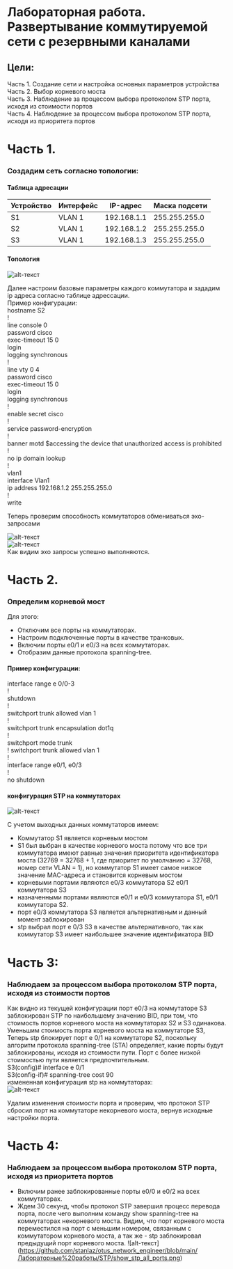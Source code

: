 # Лабораторная работа. Развертывание коммутируемой сети с резервными каналами

## Цели:  
Часть 1. Создание сети и настройка основных параметров устройства  
Часть 2. Выбор корневого моста  
Часть 3. Наблюдение за процессом выбора протоколом STP порта, исходя из стоимости портов  
Часть 4. Наблюдение за процессом выбора протоколом STP порта, исходя из приоритета портов  

# Часть 1.  
### Создадим сеть согласно топологии:
#### Таблица адресации
Устройство | Интерфейс | IP-адрес   | Маска подсети 
-----------|-----------|------------|----------------
S1         | VLAN 1    | 192.168.1.1| 255.255.255.0  
S2         | VLAN 1    | 192.168.1.2| 255.255.255.0
S3         | VLAN 1    | 192.168.1.3| 255.255.255.0

#### Топология
![alt-текст](https://github.com/stanlaz/otus_network_engineer/blob/main/Лабораторные%20работы/STP/topology.png)

Далее настроим базовые параметры каждого коммутатора и зададим ip адреса согласно таблице адрессации.    
Пример конфигурации:  
 hostname S2  
!  
 line console 0  
 password cisco  
 exec-timeout 15 0  
 login  
 logging synchronous  
!  
 line vty 0 4  
 password cisco  
 exec-timeout 15 0  
 login  
 logging synchronous  
!  
 enable secret cisco  
!  
service password-encryption  
!  
 banner motd $accessing the device that unauthorized access is  prohibited  
!  
no ip domain lookup  
!  
vlan1  
interface Vlan1  
 ip address 192.168.1.2 255.255.255.0  
!  
 write  

Теперь проверим способность коммутаторов обмениваться эхо-запросами

![alt-текст](https://github.com/stanlaz/otus_network_engineer/blob/main/Лабораторные%20работы/STP/ping%20S1%20to%20S2%2C%20S3.png)  
![alt-текст](https://github.com/stanlaz/otus_network_engineer/blob/main/Лабораторные%20работы/STP/ping%20S2%20to%20S3.png)  
Как видим эхо запросы успешно выполняются.  

# Часть 2.  
### Определим корневой мост
Для этого: 
* Отключим все порты на коммутаторах.  
* Настроим подключенные порты в качестве транковых.
* Включим порты e0/1 и e0/3 на всех коммутаторах.
* Отобразим данные протокола spanning-tree.
#### Пример конфигурации:

interface range e 0/0-3  
!  
shutdown  
!  
switchport trunk allowed vlan 1  
!  
switchport trunk encapsulation dot1q  
!  
switchport mode trunk  
!
switchport trunk allowed vlan 1  
!  
interface range e0/1, e0/3  
!  
no shutdown  
#### конфигурация STP на коммутаторах
![alt-текст](https://github.com/stanlaz/otus_network_engineer/blob/main/Лабораторные%20работы/STP/show_stp.png)  

С учетом выходных данных коммутаторов имеем:
- Коммутатор S1 является корневым мостом
- S1 был выбран в качестве корневого моста потому что
все три коммутатора имеют равные значения приоритета идентификатора моста (32769 = 32768 + 1, где приоритет по умолчанию = 32768, номер сети VLAN = 1), но коммутатор S1 имеет самое низкое значение MAC-адреса и становится корневым мостом  
- корневыми портами являются e0/3 коммутатора S2 e0/1 коммутатора S3  
- назначенными портами являются e0/1 и e0/3 коммутатора S1, e0/1 коммутатора S2.
- порт e0/3 коммутатора S3 является альтернативным и данный момент заблокирован  
- stp выбрал порт e 0/3 S3 в качестве альтернативного, так как коммутатор S3 имеет наибольшее значение идентификатора BID   
# Часть 3:
###	Наблюдаем за процессом выбора протоколом STP порта, исходя из стоимости портов
Как видно из текущей конфигурации порт e0/3 на коммутаторе S3  заблокирован STP по наибольшему значению BID, при том, что  стоимость портов корневого моста на коммутаторах S2 и S3  одинакова.  
Уменьшим стоимость порта корневого моста на коммутаторе S3,  Теперь stp блокирует порт e 0/1 на коммутаторе S2, поскольку  алгоритм протокола spanning-tree (STA) определяет, какие порты  будут заблокированы, исходя из стоимости пути. Порт с более  низкой стоимостью пути является предпочтительным.  
S3(config)# interface e 0/1  
S3(config-if)# spanning-tree cost 90  
измененная конфигурация stp на коммутаторах:  
![alt-текст](https://github.com/stanlaz/otus_network_engineer/blob/main/Лабораторные%20работы/STP/show_stp_cost.png)  

Удалим изменения стоимости порта и проверим, что протокол STP сбросил порт на коммутаторе некорневого моста, вернув исходные настройки порта.

# Часть 4:
### Наблюдаем за процессом выбора протоколом STP порта, исходя из приоритета портов

- Включим ранее заблокированные порты e0/0 и e0/2 на всех коммутаторах.
- Ждем 30 секунд, чтобы протокол STP завершил процесс перевода порта, после чего выполним команду show spanning-tree на коммутаторах некорневого моста. Видим, что порт корневого моста переместился на порт с меньшим номером, связанным с коммутатором корневого моста, а так же - stp заблокировал предыдущий порт корневого моста.
![alt-текст] (https://github.com/stanlaz/otus_network_engineer/blob/main/Лабораторные%20работы/STP/show_stp_all_ports.png)







